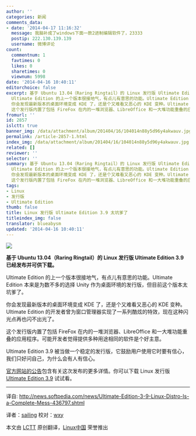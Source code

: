 ```yaml
---
author: ''
categories: 新闻
comments_data:
- date: '2014-04-17 11:16:32'
  message: 我脑补成了windows下面一款2进制编辑软件了，23333
  postip: 222.130.139.139
  username: 微博评论
count:
  commentnum: 1
  favtimes: 0
  likes: 0
  sharetimes: 0
  viewnum: 5998
date: '2014-04-16 10:40:11'
editorchoice: false
excerpt: 基于 Ubuntu 13.04（Raring Ringtail）的 Linux 发行版 Ultimate Edition 3.9 已经发布并可供下载。
  Ultimate Edition 的上一个版本很接地气，有点儿有意思的功能。Ultimate Edition 本来是为数不多的选择 Unity 作为桌面环境的发行版，但目前这个版本太坑爹了。
  你会发现最新版本的桌面环境变成 KDE 了，还是个又难看又恶心的 KDE 变种。Ultimate Edition 的开发者曾为窗口管理器实现了一系列酷炫的特效，现在这种闪光点再也闪不出光了。
  这个发行版内置了包括 FireFox 在内的一堆浏览器、LibreOffice 和一大堆功能重叠的应用程序。可能
fromurl: ''
id: 2857
islctt: true
banner_img: /data/attachment/album/201404/16/104014n88y5d96y4akwauv.jpg
permalink: /article-2857-1.html
index_img: /data/attachment/album/201404/16/104014n88y5d96y4akwauv.jpg.thumb.jpg
related: []
reviewer: ''
selector: ''
summary: 基于 Ubuntu 13.04（Raring Ringtail）的 Linux 发行版 Ultimate Edition 3.9 已经发布并可供下载。
  Ultimate Edition 的上一个版本很接地气，有点儿有意思的功能。Ultimate Edition 本来是为数不多的选择 Unity 作为桌面环境的发行版，但目前这个版本太坑爹了。
  你会发现最新版本的桌面环境变成 KDE 了，还是个又难看又恶心的 KDE 变种。Ultimate Edition 的开发者曾为窗口管理器实现了一系列酷炫的特效，现在这种闪光点再也闪不出光了。
  这个发行版内置了包括 FireFox 在内的一堆浏览器、LibreOffice 和一大堆功能重叠的应用程序。可能
tags:
- Linux
- 发行版
- Ultimate Edition
thumb: false
title: Linux 发行版 Ultimate Edition 3.9 太坑爹了
titleindex_img: false
translator: blueabysm
updated: '2014-04-16 10:40:11'
---
```


![](/data/attachment/album/201404/16/104014n88y5d96y4akwauv.jpg)


**基于 Ubuntu 13.04（Raring Ringtail）的 Linux 发行版 Ultimate Edition 3.9 已经发布并可供下载。**


Ultimate Edition 的上一个版本很接地气，有点儿有意思的功能。Ultimate Edition 本来是为数不多的选择 Unity 作为桌面环境的发行版，但目前这个版本太坑爹了。


你会发现最新版本的桌面环境变成 KDE 了，还是个又难看又恶心的 KDE 变种。Ultimate Edition 的开发者曾为窗口管理器实现了一系列酷炫的特效，现在这种闪光点再也闪不出光了。


这个发行版内置了包括 FireFox 在内的一堆浏览器、LibreOffice 和一大堆功能重叠的应用程序。可能开发者觉得提供多种用途相同的软件是个好主意。


Ultimate Edition 3.9 被当做一个稳定的发行版，它鼓励用户使用它时要有信心，我们只好问自己，为什么会有人有信心。


[官方网站的公告](http://ultimateedition.info/ultimate_edition/time-is-of-the-essence/)包含有关这次发布的更多详情。你可以下载 Linux 发行版 [Ultimate Edition 3.9](http://ultimateedition.info/ultimate-edition/ultimate_edition_3-6/) 试试看。




---


译自: <http://news.softpedia.com/news/Ultimate-Edition-3-9-Linux-Distro-Is-a-Complete-Mess-436797.shtml>


译者：[sailing](https://github.com/blueabysm) 校对：[wxy](https://github.com/wxy)


本文由 [LCTT](https://github.com/LCTT/TranslateProject) 原创翻译，[Linux中国](http://linux.cn/) 荣誉推出